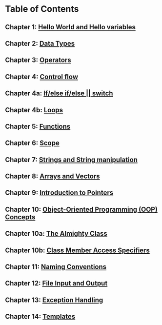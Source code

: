 # Table of Contents
## Chapter 1: [Hello World and Hello variables](chapter1.md) 

## Chapter 2: [Data Types](chapter2.md)

## Chapter 3: [Operators](chapter3.md)

## Chapter 4: [Control flow](chapter4.md)

## Chapter 4a: [If/else if/else  || switch](chapter4a.md)

## Chapter 4b: [Loops](chapter4b.md)

## Chapter 5: [Functions](chapter5.md)

## Chapter 6: [Scope](chapter6.md)

## Chapter 7: [Strings and String manipulation](chapter7.md)

## Chapter 8: [Arrays and Vectors](chapter8.md)

## Chapter 9: [Introduction to Pointers](chapter9.md)

## Chapter 10: [Object-Oriented Programming (OOP) Concepts](chapter10.md)

## Chapter 10a: [The Almighty Class](chapter10a.md)

## Chapter 10b: [Class Member Access Specifiers](chapter10b.md)

## Chapter 11: [Naming Conventions](chapter11.md)

## Chapter 12: [File Input and Output](chapter12.md)

## Chapter 13: [Exception Handling](chapter13.md)

## Chapter 14: [Templates](chapter14.md)
